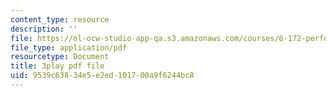 ```yaml
---
content_type: resource
description: ''
file: https://ol-ocw-studio-app-qa.s3.amazonaws.com/courses/6-172-performance-engineering-of-software-systems-fall-2018/9539c63834e5e2ed101700a9f6244bc8_wt7a5BOztuM.pdf
file_type: application/pdf
resourcetype: Document
title: 3play pdf file
uid: 9539c638-34e5-e2ed-1017-00a9f6244bc8
---
```

